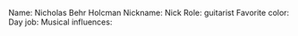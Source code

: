 Name: Nicholas Behr Holcman
Nickname: Nick
Role: guitarist
Favorite color: 
Day job: 
Musical influences: 
